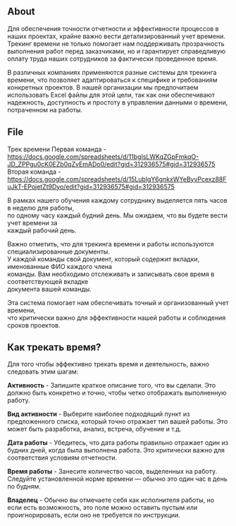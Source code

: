 ## About
Для обеспечения точности отчетности и эффективности процессов в наших проектах, 
крайне важно вести детализированный учет времени. 
Трекинг времени не только помогает нам поддерживать прозрачность 
выполнения работ перед заказчиками, но и гарантирует справедливую оплату 
труда наших сотрудников за фактически проведенное время.

В различных компаниях применяются разные системы для трекинга времени, 
что позволяет адаптироваться к специфике и требованиям конкретных проектов. 
В нашей организации мы предпочитаем использовать Excel файлы для этой цели, 
так как они обеспечивают надежность, доступность и простоту в управлении данными о времени, 
потраченном на работы.


## File
Трек времени
Первая команда - https://docs.google.com/spreadsheets/d/11bgIsLWKqZGpFmkqO-JD_ZPPgu0cK0EZb0qZvEmADo0/edit?gid=312936575#gid=312936575  
Вторая команда - https://docs.google.com/spreadsheets/d/15LublgY6gnkxWYeByvPcexz88FuJkT-EPojetZt9Dyo/edit?gid=312936575#gid=312936575  

В рамках нашего обучения каждому сотруднику выделяется пять часов в неделю для работы,  
по одному часу каждый будний день. Мы ожидаем, что вы будете вести учет времени за  
каждый рабочий день.  

Важно отметить, что для трекинга времени и работы используются специализированные документы.  
У каждой команды свой документ, который содержит вкладки, именованные ФИО каждого члена  
команды. Вам необходимо отслеживать и записывать свое время в соответствующей вкладке  
документа вашей команды.  

Эта система помогает нам обеспечивать точный и организованный учет времени,  
что критически важно для эффективности нашей работы и соблюдения сроков проектов.  

## Как трекать время?
Для того чтобы эффективно трекать время и деятельность, важно следовать этим шагам:

**Активность** - Запишите краткое описание того, что вы сделали. Это должно быть конкретно и точно, чтобы четко отображать выполненную работу.

**Вид активности** - Выберите наиболее подходящий пункт из предложенного списка, который точно отражает тип вашей работы. Это может быть разработка, анализ, встреча, обучение и т.д.

**Дата работы** - Убедитесь, что дата работы правильно отражает один из будних дней, когда была выполнена работа. Это критически важно для соответствия условиям отчетности.

**Время работы** - Занесите количество часов, выделенных на работу. Следуйте установленной норме времени — обычно это один час в день по будням.

**Владелец** - Обычно вы отмечаете себя как исполнителя работы, но если есть возможность, это поле можно оставить пустым или проигнорировать, если оно не требуется по инструкции.